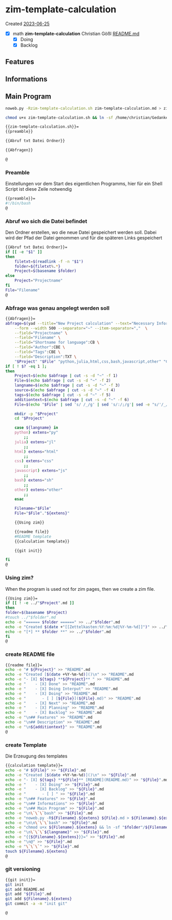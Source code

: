 # zim-template-calculation
Created [2023-06-25]()

- [X] math **zim-template-calculation** Christian Gößl [README.md](README.md)
    - [X] Doing
    - [X] Backlog

## Features



## Informations

## Main Program

```bash
noweb.py -Rzim-template-calculation.sh zim-template-calculation.md > zim-template-calculation.sh && echo 'fertig'
```


```bash
chmod u+x zim-template-calculation.sh && ln -sf /home/christian/Gedankenspeicher/KanDo/GedankenspeicherEinrichtung/GedankenspeicherCoding/zim-template-calculation.sh ~/.local/bin/zim-template-calculation.sh && echo 'fertig'
 ```

```bash
{{zim-template-calculation.sh}}=
{{preamble}}

{{Abruf txt Datei Ordner}}

{{Abfragen}}

@
```

### Preamble

Einstellungen vor dem Start des eigentlichen Programms, hier für ein Shell Script ist diese Zeile notwendig

```bash
{{preamble}}=
#!/bin/bash
@
```

### Abruf wo sich die Datei befindet

Den Ordner erstellen, wo die neue Datei gespeichert werden soll. Dabei wird der Pfad der Datei genommen und für die späteren Links gespeichert
```bash
{{Abruf txt Datei Ordner}}=
if [[ -e "$1" ]]
then
    filetxt=$(readlink -f -n "$1")
    folder=${filetxt%.*}
    Project=$(basename $folder)
else
    Project="Projectname"
fi
File="Filename"
@
```

### Abfrage was genau angelegt werden soll

```bash
{{Abfragen}}=
abfrage=$(yad --title="New Project calculation" --text="Necessary Informations:" \
	--form --width 500 --separator="~" --item-separator=","  \
	--field="Projectname" \
	--field="Filename" \
	--field="Shortname for language":CB \
	--field="Author":CBE \
	--field="Tags":CBE \
	--field="Description":TXT \
	"$Project" "$File" "python,julia,html,css,bash,javascript,other" "Christian Gößl,Internet" "physic,math" "$additiontext")
if [ ! $? -eq 1 ];
then
	Project=$(echo $abfrage | cut -s -d "~" -f 1)
	File=$(echo $abfrage | cut -s -d "~" -f 2)
	langname=$(echo $abfrage | cut -s -d "~" -f 3)
	source=$(echo $abfrage | cut -s -d "~" -f 4)
	tags=$(echo $abfrage | cut -s -d "~" -f 5)
	additiontext=$(echo $abfrage | cut -s -d "~" -f 6)
	File=$(echo "$File" | sed 's/ /_/g' | sed 's/:/;/g'| sed -e "s/'/_/g" | sed 's/\"//g')

	mkdir -p "$Project"
    cd "$Project"

	case ${langname} in
	python) extens="py"
		;;
    julia) extens="jl"
		;;
    html) extens="html"
		;;
    css) extens="css"
		;;
    javascript) extens="js"
		;;
    bash) extens="sh"
		;;
    other) extens="other"
		;;
    esac

    Filename="$File"
    File="$File"."${extens}"

    {{Using zim}}

    {{readme file}}
    #README template
    {{calculation template}}

    {{git init}}

fi
@

```

### Using zim?
When the program is used not for zim pages, then we create a zim file.

```bash
{{Using zim}}=
if [[ ! -e ../"$Project".md ]]
then
folder=$(basename $Project)
#touch ../"$folder".md
echo -e "====== $folder ======" >> ../"$folder".md
echo -e "Created $(date +"[[Zettelkasten:%Y:%m:%d|%Y-%m-%d]]")" >> ../"$folder".md
echo -e "[*] ** $folder **" >> ../"$folder".md
fi
@
```


### create README file


```bash
{{readme file}}=
echo -e "# ${Project}" >> "README".md
echo -e "Created [$(date +%Y-%m-%d)]()\n" >> "README".md
echo -e "- [X] ${tags} **${Project}** " >> "README".md
echo -e "    - [X] Done" >> "README".md
echo -e "    - [X] Doing Interput" >> "README".md
echo -e "    - [X] Doing" >> "README".md
echo -e "       - [ ] [${File}](${File}.md)" >> "README".md
echo -e "    - [X] Next" >> "README".md
echo -e "    - [X] Planning" >> "README".md
echo -e "    - [X] Backlog" >> "README".md
echo -e "\n## Features" >> "README".md
echo -e "\n## Description" >> "README".md
echo -e "\n${additiontext}" >> "README".md
@

```


### create Template

Die Erzeugung des templates

```bash
{{calculation template}}=
echo -e "# ${File}" >> "${File}".md
echo -e "Created [$(date +%Y-%m-%d)]()\n" >> "${File}".md
echo -e "- [X] ${tags} **${File}** [README](README.md)" >> "${File}".md
echo -e "    - [X] Doing" >> "${File}".md
echo -e "    - [X] Backlog" >> "${File}".md
echo -e "       - [ ] " >> "${File}".md
echo -e "\n## Features" >> "${File}".md
echo -e "\n## Informations" >> "${File}".md
echo -e "\n## Main Program" >> "${File}".md
echo -e "\n\`\`\`bash" >> "${File}".md
echo -e "noweb.py -R${Filename}.${extens} ${File}.md > ${Filename}.${extens} && echo 'fertig' \n\`\`\`" >> "${File}".md
echo -e "\n\n\`\`\`bash" >> "${File}".md
echo -e "chmod u+x ${Filename}.${extens} && ln -sf "$folder"/${Filename}.${extens} ~/.local/bin/${Filename}.${extens} && echo 'fertig'\n \`\`\`" >> "${File}".md
echo -e "\n\`\`\`${langname}" >> "${File}".md
echo -e "{{${Filename}.${extens}}}=" >> "${File}".md
echo -e "\n@" >> "${File}".md
echo -e "\`\`\`" >> "${File}".md
touch ${Filename}.${extens}
@

```

### git versioning

```bash
{{git init}}=
git init
git add README.md
git add "${File}".md
git add ${Filename}.${extens}
git commit -a -m "init git"

@
```